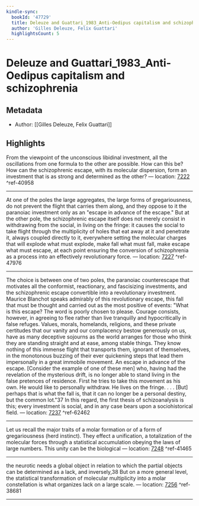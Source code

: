 ```yaml
---
kindle-sync:
  bookId: '47729'
  title: Deleuze and Guattari_1983_Anti-Oedipus capitalism and schizophrenia
  author: 'Gilles Deleuze, Felix Guattari'
  highlightsCount: 5
---
```

# Deleuze and Guattari_1983_Anti-Oedipus capitalism and schizophrenia
## Metadata
* Author: [[Gilles Deleuze, Felix Guattari]]

## Highlights
From the viewpoint of the unconscious libidinal investment, all the oscillations from one formula to the other are possible. How can this be? How can the schizophrenic escape, with its molecular dispersion, form an investment that is as strong and determined as the other? — location: [7222]() ^ref-40958

---
At one of the poles the large aggregates, the large forms of gregariousness, do not prevent the flight that carries them along, and they oppose to it the paranoiac investment only as an "escape in advance of the escape." But at the other pole, the schizophrenic escape itself does not merely consist in withdrawing from the social, in living on the fringe: it causes the social to take flight through the multiplicity of holes that eat away at it and penetrate it, always coupled directly to it, everywhere setting the molecular charges that will explode what must explode, make fall what must fall, make escape what must escape, at each point ensuring the conversion of schizophrenia as a process into an effectively revolutionary force. — location: [7227]() ^ref-47976

---
The choice is between one of two poles, the paranoiac counterescape that motivates all the conformist, reactionary, and fascisizing investments, and the schizophrenic escape convertible into a revolutionary investment. Maurice Blanchot speaks admirably of this revolutionary escape, this fall that must be thought and carried out as the most positive of events: "What is this escape? The word is poorly chosen to please. Courage consists, however, in agreeing to flee rather than live tranquilly and hypocritically in false refuges. Values, morals, homelands, religions, and these private certitudes that our vanity and our complacency bestow generously on us, have as many deceptive sojourns as the world arranges for those who think they are standing straight and at ease, among stable things. They know nothing of this immense flight that transports them, ignorant of themselves, in the monotonous buzzing of their ever quickening steps that lead them impersonally in a great immobile movement. An escape in advance of the escape. [Consider the example of one of these men] who, having had the revelation of the mysterious drift, is no longer able to stand living in the false pretences of residence. First he tries to take this movement as his own. He would like to personally withdraw. He lives on the fringe. . . . [But] perhaps that is what the fall is, that it can no longer be a personal destiny, but the common lot."37 In this regard, the first thesis of schizoanalysis is this; every investment is social, and in any case bears upon a sociohistorical field. — location: [7237]() ^ref-62462

---
Let us recall the major traits of a molar formation or of a form of gregariousness (herd instinct). They effect a unification, a totalization of the molecular forces through a statistical accumulation obeying the laws of large numbers. This unity can be the biological — location: [7248]() ^ref-41465

---
the neurotic needs a global object in relation to which the partial objects can be determined as a lack, and inversely,38 But on a more general level, the statistical transformation of molecular multiplicity into a molar constellation is what organizes lack on a large scale. — location: [7256]() ^ref-38681

---
